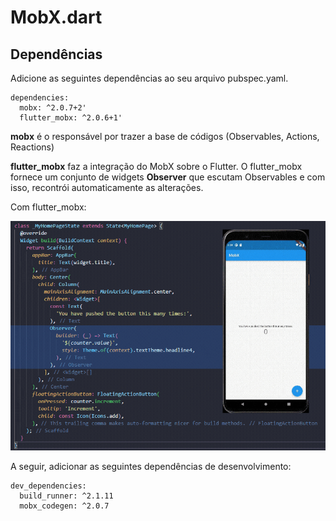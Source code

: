 # MobX.dart

## Dependências
Adicione as seguintes dependências ao seu arquivo pubspec.yaml.
  ```
  dependencies:
    mobx: ^2.0.7+2'
    flutter_mobx: ^2.0.6+1'
  ```
  **mobx** é o responsável por trazer a base de códigos (Observables, Actions, Reactions)
  
  **flutter_mobx** faz a integração do MobX sobre o Flutter. O flutter_mobx fornece um conjunto de widgets **Observer** que escutam Observables e com isso, recontrói automaticamente as alterações.
  
  Com flutter_mobx:
  
  ![](/files/observer.gif)
  

  
  A seguir, adicionar as seguintes dependências de desenvolvimento:
  
  ```
  dev_dependencies:
    build_runner: ^2.1.11
    mobx_codegen: ^2.0.7
  ```
